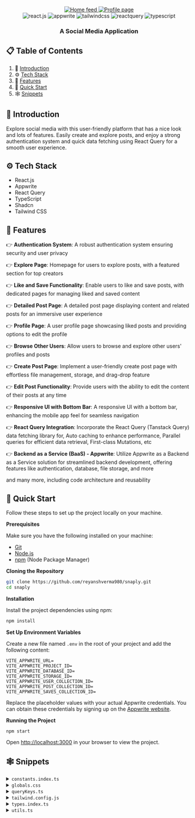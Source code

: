 <div align="center">
  <br />
    <a href="https://snaply-amber.vercel.app" target="_blank">
      <img src="https://github.com/user-attachments/assets/35fa74bd-2593-4c03-88ee-b8c796a36bb4" alt="Home feed">
      <img src="https://github.com/user-attachments/assets/6dabda52-3be3-4927-bc1d-f9d0d3ecba72" alt="Profile page">
    </a>
  <br />

  <div>
    <img src="https://img.shields.io/badge/-React_JS-black?style=for-the-badge&logoColor=white&logo=react&color=61DAFB" alt="react.js" />
    <img src="https://img.shields.io/badge/-Appwrite-black?style=for-the-badge&logoColor=white&logo=appwrite&color=FD366E" alt="appwrite" />
    <img src="https://img.shields.io/badge/-Tailwind_CSS-black?style=for-the-badge&logoColor=white&logo=tailwindcss&color=06B6D4" alt="tailwindcss" />
    <img src="https://img.shields.io/badge/-React_Query-black?style=for-the-badge&logoColor=white&logo=reactquery&color=FF4154" alt="reactquery" />
    <img src="https://img.shields.io/badge/-Typescript-black?style=for-the-badge&logoColor=white&logo=typescript&color=3178C6" alt="typescript" />
  </div>

  <h3 align="center">A Social Media Application</h3>
</div>

## 📋 <a name="table">Table of Contents</a>

1. 🤖 [Introduction](#introduction)
2. ⚙️ [Tech Stack](#tech-stack)
3. 🔋 [Features](#features)
4. 🤸 [Quick Start](#quick-start)
5. 🕸️ [Snippets](#snippets)

## <a name="introduction">🤖 Introduction</a>

Explore social media with this user-friendly platform that has a nice look and lots of features. Easily create and explore posts, and enjoy a strong authentication system and quick data fetching using React Query for a smooth user experience.

## <a name="tech-stack">⚙️ Tech Stack</a>

- React.js
- Appwrite
- React Query
- TypeScript
- Shadcn
- Tailwind CSS

## <a name="features">🔋 Features</a>

👉 **Authentication System**: A robust authentication system ensuring security and user privacy

👉 **Explore Page**: Homepage for users to explore posts, with a featured section for top creators

👉 **Like and Save Functionality**: Enable users to like and save posts, with dedicated pages for managing liked and saved content

👉 **Detailed Post Page**: A detailed post page displaying content and related posts for an immersive user experience

👉 **Profile Page**: A user profile page showcasing liked posts and providing options to edit the profile

👉 **Browse Other Users**: Allow users to browse and explore other users' profiles and posts

👉 **Create Post Page**: Implement a user-friendly create post page with effortless file management, storage, and drag-drop feature

👉 **Edit Post Functionality**: Provide users with the ability to edit the content of their posts at any time

👉 **Responsive UI with Bottom Bar**: A responsive UI with a bottom bar, enhancing the mobile app feel for seamless navigation

👉 **React Query Integration**: Incorporate the React Query (Tanstack Query) data fetching library for, Auto caching to enhance performance, Parallel queries for efficient data retrieval, First-class Mutations, etc

👉 **Backend as a Service (BaaS) - Appwrite**: Utilize Appwrite as a Backend as a Service solution for streamlined backend development, offering features like authentication, database, file storage, and more

and many more, including code architecture and reusability

## <a name="quick-start">🤸 Quick Start</a>

Follow these steps to set up the project locally on your machine.

**Prerequisites**

Make sure you have the following installed on your machine:

- [Git](https://git-scm.com/)
- [Node.js](https://nodejs.org/en)
- [npm](https://www.npmjs.com/) (Node Package Manager)

**Cloning the Repository**

```bash
git clone https://github.com/reyanshverma980/snaply.git
cd snaply
```

**Installation**

Install the project dependencies using npm:

```bash
npm install
```

**Set Up Environment Variables**

Create a new file named `.env` in the root of your project and add the following content:

```env
VITE_APPWRITE_URL=
VITE_APPWRITE_PROJECT_ID=
VITE_APPWRITE_DATABASE_ID=
VITE_APPWRITE_STORAGE_ID=
VITE_APPWRITE_USER_COLLECTION_ID=
VITE_APPWRITE_POST_COLLECTION_ID=
VITE_APPWRITE_SAVES_COLLECTION_ID=
```

Replace the placeholder values with your actual Appwrite credentials. You can obtain these credentials by signing up on the [Appwrite website](https://appwrite.io/).

**Running the Project**

```bash
npm start
```

Open [http://localhost:3000](http://localhost:3000) in your browser to view the project.

## <a name="snippets">🕸️ Snippets</a>

<details>
<summary><code>constants.index.ts</code></summary>

```typescript
export const sidebarLinks = [
	{
		imgURL: "/assets/icons/home.svg",
		route: "/",
		label: "Home",
	},
	{
		imgURL: "/assets/icons/wallpaper.svg",
		route: "/explore",
		label: "Explore",
	},
	{
		imgURL: "/assets/icons/people.svg",
		route: "/all-users",
		label: "People",
	},
	{
		imgURL: "/assets/icons/bookmark.svg",
		route: "/saved",
		label: "Saved",
	},
	{
		imgURL: "/assets/icons/gallery-add.svg",
		route: "/create-post",
		label: "Create Post",
	},
];

export const bottombarLinks = [
	{
		imgURL: "/assets/icons/home.svg",
		route: "/",
		label: "Home",
	},
	{
		imgURL: "/assets/icons/wallpaper.svg",
		route: "/explore",
		label: "Explore",
	},
	{
		imgURL: "/assets/icons/bookmark.svg",
		route: "/saved",
		label: "Saved",
	},
	{
		imgURL: "/assets/icons/gallery-add.svg",
		route: "/create-post",
		label: "Create",
	},
];
```

</details>

<details>
<summary><code>globals.css</code></summary>

```css
@import url("https://fonts.googleapis.com/css2?family=Inter:wght@400;500;600;700;800&display=swap");

@tailwind base;
@tailwind components;
@tailwind utilities;

@layer base {
	* {
		@apply box-border list-none p-0 m-0 scroll-smooth;
	}

	body {
		@apply bg-dark-1 text-white min-h-screen font-inter;
	}
}

@layer utilities {
	/* TYPOGRAPHY */
	.h1-bold {
		@apply text-[36px] font-bold leading-[140%] tracking-tighter;
	}

	.h1-semibold {
		@apply text-[36px] font-semibold leading-[140%] tracking-tighter;
	}

	.h2-bold {
		@apply text-[30px] font-bold leading-[140%] tracking-tighter;
	}

	.h3-bold {
		@apply text-[24px] font-bold leading-[140%] tracking-tighter;
	}

	.base-semibold {
		@apply text-[16px] font-semibold leading-[140%] tracking-tighter;
	}

	.base-medium {
		@apply text-[16px] font-medium leading-[140%];
	}

	.base-regular {
		@apply text-[16px] font-normal leading-[140%];
	}

	.body-bold {
		@apply text-[18px] font-bold leading-[140%];
	}

	.body-medium {
		@apply text-[18px] font-medium leading-[140%];
	}

	.small-semibold {
		@apply text-[14px] font-semibold leading-[140%] tracking-tighter;
	}

	.small-medium {
		@apply text-[14px] font-medium leading-[140%];
	}

	.small-regular {
		@apply text-[14px] font-normal leading-[140%];
	}

	.subtle-semibold {
		@apply text-[12px] font-semibold leading-[140%];
	}

	.tiny-medium {
		@apply text-[10px] font-medium leading-[140%];
	}

	/* UTILITIES */
	.invert-white {
		@apply invert brightness-0 transition;
	}

	.flex-center {
		@apply flex justify-center items-center;
	}

	.flex-between {
		@apply flex justify-between items-center;
	}

	.flex-start {
		@apply flex justify-start items-center;
	}

	.custom-scrollbar::-webkit-scrollbar {
		width: 3px;
		height: 3px;
		border-radius: 2px;
	}

	.custom-scrollbar::-webkit-scrollbar-track {
		background: #09090a;
	}

	.custom-scrollbar::-webkit-scrollbar-thumb {
		background: #5c5c7b;
		border-radius: 50px;
	}

	.custom-scrollbar::-webkit-scrollbar-thumb:hover {
		background: #7878a3;
	}

	.common-container {
		@apply flex flex-col flex-1 items-center gap-10 overflow-scroll py-10 px-5 md:px-8 lg:p-14 custom-scrollbar;
	}

	/* All Users */
	.user-container {
		@apply max-w-5xl flex flex-col items-start w-full gap-6 md:gap-9;
	}

	.user-grid {
		@apply w-full grid grid-cols-1 xs:grid-cols-2 md:grid-cols-2 lg:grid-cols-2 xl:grid-cols-3 gap-7 max-w-5xl;
	}

	/* Explore */
	.explore-container {
		@apply flex flex-col flex-1 items-center overflow-scroll py-10 px-5 md:p-14 custom-scrollbar;
	}

	.explore-inner_container {
		@apply max-w-5xl flex flex-col items-center w-full gap-6 md:gap-9;
	}

	.explore-search {
		@apply h-12 bg-dark-4 border-none placeholder:text-light-4 focus-visible:ring-0 focus-visible:ring-offset-0 ring-offset-0 !important;
	}

	/* Home */
	.home-container {
		@apply flex flex-col flex-1 items-center gap-10 overflow-scroll py-10 px-5 md:px-8 lg:p-14 custom-scrollbar;
	}

	.home-posts {
		@apply max-w-screen-sm flex flex-col items-center w-full gap-6 md:gap-9;
	}

	.home-creators {
		@apply hidden xl:flex flex-col w-72 2xl:w-465 px-6 py-10 gap-10  overflow-scroll custom-scrollbar;
	}

	/* Post Details */
	.post_details-container {
		@apply flex flex-col flex-1 gap-10 overflow-scroll py-10 px-5 md:p-14 custom-scrollbar items-center;
	}

	.post_details-card {
		@apply bg-dark-2 w-full max-w-5xl rounded-[30px] flex-col flex xl:flex-row border border-dark-4 xl:rounded-l-[24px];
	}

	.post_details-img {
		@apply h-80 lg:h-[480px] xl:w-[48%] rounded-t-[30px] xl:rounded-l-[24px] xl:rounded-tr-none object-cover p-5 bg-dark-1;
	}

	.post_details-info {
		@apply bg-dark-2 flex flex-col gap-5 lg:gap-7 flex-1 items-start p-8 rounded-[30px];
	}

	.post_details-delete_btn {
		@apply p-0 flex gap-3 hover:bg-transparent hover:text-light-1  text-light-1 small-medium lg:base-medium;
	}

	/* Profile */
	.profile-container {
		@apply flex flex-col items-center flex-1 gap-10 overflow-scroll py-10 px-5 md:p-14 custom-scrollbar;
	}

	.profile-inner_container {
		@apply flex items-center md:mb-8 xl:items-start gap-8 flex-col xl:flex-row relative max-w-5xl w-full;
	}

	.profile-tab {
		@apply flex-center gap-3 py-4 w-48 bg-dark-2  transition flex-1 xl:flex-initial;
	}

	/* Saved */
	.saved-container {
		@apply flex flex-col flex-1 items-center gap-10 overflow-scroll py-10 px-5 md:p-14 custom-scrollbar;
	}

	/* Bottom bar */
	.bottom-bar {
		@apply z-50 flex-between w-full sticky bottom-0 rounded-t-[20px] bg-dark-2 px-5 py-4 md:hidden;
	}

	/* File uploader */
	.file_uploader-img {
		@apply h-80 lg:h-[480px] w-full rounded-[24px] object-cover object-top;
	}

	.file_uploader-label {
		@apply text-light-4 text-center small-regular w-full p-4 border-t border-t-dark-4;
	}

	.file_uploader-box {
		@apply flex-center flex-col p-7 h-80 lg:h-[612px];
	}

	/* Grid Post List */
	.grid-container {
		@apply w-full grid grid-cols-1 sm:grid-cols-2 md:grid-cols-1 lg:grid-cols-2 xl:grid-cols-3 gap-7 max-w-5xl;
	}

	.grid-post_link {
		@apply flex rounded-[24px] border border-dark-4 overflow-hidden cursor-pointer w-full h-full;
	}

	.grid-post_user {
		@apply absolute bottom-0 p-5 flex-between w-full bg-gradient-to-t from-dark-3 to-transparent rounded-b-[24px] gap-2;
	}

	/* Left sidebar */
	.leftsidebar {
		@apply hidden md:flex px-6 py-10 flex-col justify-between min-w-[270px] bg-dark-2;
	}

	.leftsidebar-link {
		@apply rounded-lg base-medium hover:bg-primary-500 transition;
	}

	/* Post Card */
	.post-card {
		@apply bg-dark-2 rounded-3xl border border-dark-4 p-5 lg:p-7 w-full max-w-screen-sm;
	}

	.post-card_img {
		@apply h-64 xs:h-[400px] lg:h-[450px] w-full rounded-[24px] object-cover mb-5;
	}

	/* Topbar */
	.topbar {
		@apply sticky top-0 z-50 md:hidden bg-dark-2 w-full;
	}

	/* User card */
	.user-card {
		@apply flex-center flex-col gap-4 border border-dark-4 rounded-[20px] px-5 py-8;
	}
}

@layer components {
	/* SHADCN COMPONENTS */
	/* Form */
	.shad-form_label {
		@apply text-white !important;
	}

	.shad-form_message {
		@apply text-red !important;
	}

	.shad-input {
		@apply h-12 bg-dark-4 border-none placeholder:text-light-4 focus-visible:ring-1 focus-visible:ring-offset-1 ring-offset-light-3 !important;
	}

	.shad-textarea {
		@apply h-36 bg-dark-3 rounded-xl border-none focus-visible:ring-1 focus-visible:ring-offset-1 ring-offset-light-3 !important;
	}

	/* Button */
	.shad-button_primary {
		@apply bg-primary-500 hover:bg-primary-500 text-light-1 flex gap-2 !important;
	}

	.shad-button_dark_4 {
		@apply h-12 bg-dark-4 px-5 text-light-1 flex gap-2 !important;
	}

	.shad-button_ghost {
		@apply flex gap-4 items-center justify-start hover:bg-transparent hover:text-white !important;
	}
}
```

</details>

<details>
<summary><code>queryKeys.ts</code></summary>

```typescript
export enum QUERY_KEYS {
	// AUTH KEYS
	CREATE_USER_ACCOUNT = "createUserAccount",

	// USER KEYS
	GET_CURRENT_USER = "getCurrentUser",
	GET_USERS = "getUsers",
	GET_USER_BY_ID = "getUserById",

	// POST KEYS
	GET_POSTS = "getPosts",
	GET_INFINITE_POSTS = "getInfinitePosts",
	GET_RECENT_POSTS = "getRecentPosts",
	GET_POST_BY_ID = "getPostById",
	GET_USER_POSTS = "getUserPosts",
	GET_FILE_PREVIEW = "getFilePreview",

	//  SEARCH KEYS
	SEARCH_POSTS = "getSearchPosts",
}
```

</details>

<details>
<summary><code>tailwind.config.js</code></summary>

```javascript
/** @type {import('tailwindcss').Config} */
const defaultTheme = require("tailwindcss/defaultTheme");

module.exports = {
	darkMode: ["class"],
	content: [
		"./pages/**/*.{ts,tsx}",
		"./components/**/*.{ts,tsx}",
		"./app/**/*.{ts,tsx}",
		"./src/**/*.{ts,tsx}",
	],
	theme: {
		container: {
			center: true,
			padding: "2rem",
			screens: {
				"2xl": "1400px",
			},
		},
		extend: {
			colors: {
				"primary-500": "#877EFF",
				"primary-600": "#5D5FEF",
				"secondary-500": "#FFB620",
				"off-white": "#D0DFFF",
				red: "#FF5A5A",
				"dark-1": "#000000",
				"dark-2": "#09090A",
				"dark-3": "#101012",
				"dark-4": "#1F1F22",
				"light-1": "#FFFFFF",
				"light-2": "#EFEFEF",
				"light-3": "#7878A3",
				"light-4": "#5C5C7B",
			},
			screens: {
				xs: "480px",
			},
			width: {
				420: "420px",
				465: "465px",
			},
			fontFamily: {
				inter: ["Inter", "sans-serif"],
			},
			keyframes: {
				"accordion-down": {
					from: { height: 0 },
					to: { height: "var(--radix-accordion-content-height)" },
				},
				"accordion-up": {
					from: { height: "var(--radix-accordion-content-height)" },
					to: { height: 0 },
				},
			},
			animation: {
				"accordion-down": "accordion-down 0.2s ease-out",
				"accordion-up": "accordion-up 0.2s ease-out",
			},
		},
	},
	plugins: [require("tailwindcss-animate")],
};
```

</details>

<details>
<summary><code>types.index.ts</code></summary>

```typescript
export type INavLink = {
	imgURL: string;
	route: string;
	label: string;
};

export type IUpdateUser = {
	userId: string;
	name: string;
	bio: string;
	imageId: string;
	imageUrl: URL | string;
	file: File[];
};

export type INewPost = {
	userId: string;
	caption: string;
	file: File[];
	location?: string;
	tags?: string;
};

export type IUpdatePost = {
	postId: string;
	caption: string;
	imageId: string;
	imageUrl: URL;
	file: File[];
	location?: string;
	tags?: string;
};

export type IUser = {
	id: string;
	name: string;
	username: string;
	email: string;
	imageUrl: string;
	bio: string;
};

export type INewUser = {
	name: string;
	email: string;
	username: string;
	password: string;
};
```

</details>

<details>
<summary><code>utils.ts</code></summary>

```typescript
import { clsx, type ClassValue } from "clsx";
import { twMerge } from "tailwind-merge";

export function cn(...inputs: ClassValue[]) {
	return twMerge(clsx(inputs));
}

export function formatDate(dateString: string = ""): string {
	const currentDate = new Date();
	const inputDate = new Date(dateString);

	const timeDifference = currentDate.getTime() - inputDate.getTime();
	const secondsDifference = timeDifference / 1000;

	if (secondsDifference < 60) {
		return "Just now";
	} else if (secondsDifference < 3600) {
		const minutes = Math.floor(secondsDifference / 60);
		return `${minutes} minute${minutes === 1 ? "" : "s"} ago`;
	} else if (secondsDifference < 86400) {
		const hours = Math.floor(secondsDifference / 3600);
		return `${hours} hour${hours === 1 ? "" : "s"} ago`;
	} else {
		const days = Math.floor(secondsDifference / 86400);
		return `${days} day${days === 1 ? "" : "s"} ago`;
	}
}
```

</details>
